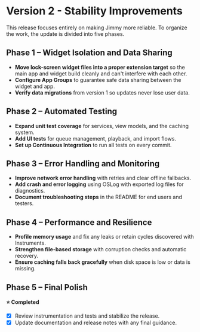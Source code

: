 # Version 2 - Stability Improvements

This release focuses entirely on making Jimmy more reliable. To organize the work, the update is divided into five phases.

## Phase 1 – Widget Isolation and Data Sharing
- **Move lock-screen widget files into a proper extension target** so the main app and widget build cleanly and can't interfere with each other.
- **Configure App Groups** to guarantee safe data sharing between the widget and app.
- **Verify data migrations** from version 1 so updates never lose user data.

## Phase 2 – Automated Testing
- **Expand unit test coverage** for services, view models, and the caching system.
- **Add UI tests** for queue management, playback, and import flows.
- **Set up Continuous Integration** to run all tests on every commit.

## Phase 3 – Error Handling and Monitoring
- **Improve network error handling** with retries and clear offline fallbacks.
- **Add crash and error logging** using OSLog with exported log files for diagnostics.
- **Document troubleshooting steps** in the README for end users and testers.

## Phase 4 – Performance and Resilience
- **Profile memory usage** and fix any leaks or retain cycles discovered with Instruments.
- **Strengthen file-based storage** with corruption checks and automatic recovery.
- **Ensure caching falls back gracefully** when disk space is low or data is missing.

## Phase 5 – Final Polish
**⭐ Completed**
- [x] Review instrumentation and tests and stabilize the release.
- [x] Update documentation and release notes with any final guidance.
